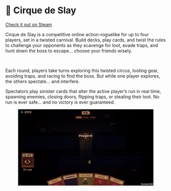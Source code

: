 # 👿 Cirque de Slay

[Check it out on Steam](https://store.steampowered.com/app/3595740/Cirque_de_Slay/)

Cirque de Slay is a competitive online action-roguelike for up to four players, set in a twisted carnival. Build decks, play cards, and twist the rules to challenge your opponents as they scavenge for loot, evade traps, and hunt down the boss to escape… choose your friends wisely.

<figure><img src="../.gitbook/assets/Cirque_De_Slay_Combat.gif" alt=""><figcaption></figcaption></figure>

Each round, players take turns exploring this twisted circus, looting gear, avoiding traps, and racing to find the boss. But while one player explores, the others spectate... and interfere.

Spectators play sinister cards that alter the active player’s run in real time, spawning enemies, closing doors, flipping traps, or stealing their loot. No run is ever safe… and no victory is ever guaranteed.

<figure><img src="../.gitbook/assets/Cirque_de_Slay_Spectator.gif" alt=""><figcaption></figcaption></figure>

